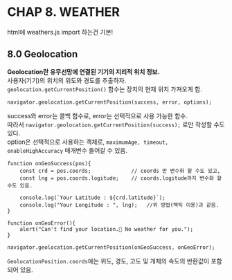 # CHAP 8. WEATHER
html에 weathers.js import 하는건 기본!
## 8.0 Geolocation
**Geolocation란 유무선망에 연결된 기기의 지리적 위치 정보.**<br>
사용자(기기)의 위치의 위도와 경도를 추출하자.<br>
`geolocation.getCurrentPosition()` 함수는 장치의 현재 위치 가져오게 함.
```
navigator.geolocation.getCurrentPosition(success, error, options);
```
success와 error는 콜백 함수로, error는 선택적으로 사용 가능한 함수.<br>
따라서 `navigator.geolocation.getCurrentPosition(success);` 로만 작성할 수도 있다.<br>
option은 선택적으로 사용하는 객체로, `maximumAge, timeout, enableHighAccuracy` 매개변수 들어갈 수 있음.<br>

```
function onGeoSuccess(pos){
    const crd = pos.coords;             // coords 만 변수화 할 수도 있고,
    const lng = pos.coords.logitude;    // coords.logitude까지 변수화 할 수도 있음.

    console.log(`Your Latitude : ${crd.latitude}`);
    console.log("Your Longitude : ", lng);   //위 방법(백틱 이용)과 같음.
}

function onGeoError(){
    alert("Can't find your location.🧐 No weather for you.");
}

navigator.geolocation.getCurrentPosition(onGeoSuccess, onGeoError);
```
`GeolocationPosition.coords`에는 위도, 경도, 고도 및 개체의 속도의 반환값이 포함되어 있음.